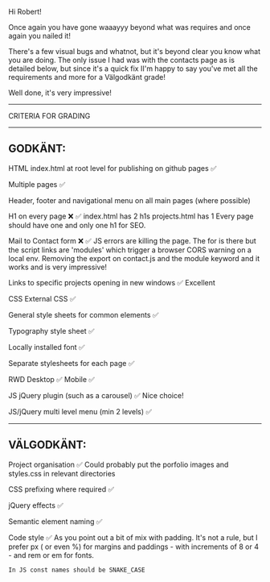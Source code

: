 Hi Robert!

Once again you have gone waaayyy beyond what was requires and once again you nailed it!

There's a few visual bugs and whatnot, but it's beyond clear you know what you are doing. The only issue I had was with the contacts page as is detailed below, but since it's a quick fix II'm happy to say you've met all the requirements and more for a Välgodkänt grade!

Well done, it's very impressive!

*************************************

CRITERIA FOR GRADING

*************************************

GODKÄNT:
-------------------------------------

HTML
  index.html at root level for publishing on github pages ✅

  Multiple pages ✅

  Header, footer and navigational menu on all main pages (where possible)

  H1 on every page ❌ ✅
    index.html has 2 h1s
    projects.html has 1
    Every page should have one and only one h1 for SEO.

  Mail to Contact form ❌ ✅
    JS errors are killing the page. The for is there but the script links are 'modules' which trigger a browser CORS warning on a local env. Removing the export on contact.js and the module keyword and it works and is very impressive!

  Links to specific projects opening in new windows ✅
    Excellent

CSS
  External CSS ✅

  General style sheets for common elements ✅

  Typography style sheet ✅

  Locally installed font ✅
  
  Separate stylesheets for each page ✅

  RWD
    Desktop ✅
    Mobile ✅

JS
  jQuery plugin (such as a carousel) ✅
    Nice choice!

  JS/jQuery multi level menu (min 2 levels) ✅

-------------------------------------

VÄLGODKÄNT:
-------------------------------------

  Project organisation ✅
    Could probably put the porfolio images and styles.css in relevant directories

  CSS prefixing where required ✅

  jQuery effects ✅

  Semantic element naming ✅

  Code style ✅
    As you point out a bit of mix with padding. It's not a rule, but I prefer px ( or even %) for margins and paddings - with increments of 8 or 4 - and rem or em for fonts.

    In JS const names should be SNAKE_CASE